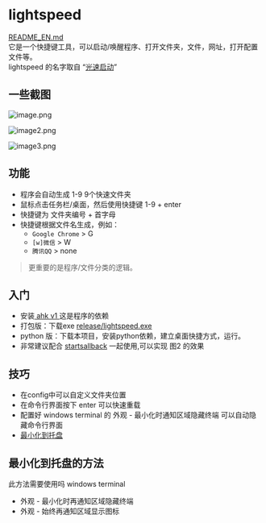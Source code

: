 # lightspeed
[README_EN.md](README_EN.md)  
它是一个快捷键工具，可以启动/唤醒程序、打开文件夹，文件，网址，打开配置文件等。   
lightspeed 的名字取自 “[光速启动]( https://powerkeys.github.io/launcher.html)”  

## 一些截图
![image.png](https://img.xwyue.com/i/2024/01/15/65a5264396fdd.png)

![image2.png](https://img2.imgtp.com/2024/05/28/2COIewZa.png)

![image3.png](https://img2.imgtp.com/2024/05/28/8mIiPzhZ.png)

## 功能
- 程序会自动生成 1-9 9个快速文件夹
- 鼠标点击任务栏/桌面，然后使用快捷键 1-9 + enter
- 快捷键为 文件夹编号 + 首字母
- 快捷键根据文件名生成，例如：
    - `Google Chrome` > G
    - `[w]微信` > W
    - `腾讯QQ` > none

> 更重要的是程序/文件分类的逻辑。  


## 入门

- 安装[ ahk v1 ](https://www.autohotkey.com/download/ahk-install.exe) 这是程序的依赖
- 打包版：下载exe [release/lightspeed.exe](https://github.com/cornradio/lightspeed/releases/) 
- python 版：下载本项目，安装python依赖，建立桌面快捷方式，运行。
- 非常建议配合 [startsallback](https://www.google.com/search?q=StartAllBack+2024) 一起使用,可以实现 图2 的效果



## 技巧
- 在config中可以自定义文件夹位置
- 在命令行界面按下 enter 可以快速重载
- 配置好 windows terminal 的 外观 - 最小化时通知区域隐藏终端 可以自动隐藏命令行界面
- [最小化到托盘](#最小化到托盘)

## 最小化到托盘的方法
此方法需要使用吗 windows terminal 
- 外观 - 最小化时再通知区域隐藏终端
- 外观 - 始终再通知区域显示图标